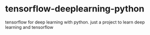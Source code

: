 # tensorflow-deeplearning-python
tensorflow for deep learning with python. just a project to learn deep learning and tensorflow
